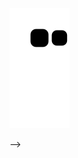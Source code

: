 
 
  ![Snake animation](https://github.com/fabiu-ferreira/fabiu-ferreira/blob/output/github-contribution-grid-snake.svg)

</div>
-->
